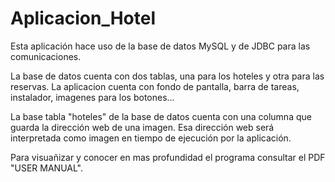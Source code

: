 # Aplicacion_Hotel
Esta aplicación hace uso de la base de datos MySQL y de JDBC para las comunicaciones. 

La base de datos cuenta con dos tablas, una para los hoteles y otra para las reservas.
La aplicacion cuenta con fondo de pantalla, barra de tareas, instalador, imagenes para los botones...

La base tabla "hoteles" de la base de datos cuenta con una columna que guarda la dirección web de una imagen.
Esa dirección web será interpretada como imagen en tiempo de ejecución por la aplicación.

Para visuañizar y conocer en mas profundidad el programa consultar el PDF "USER MANUAL".
